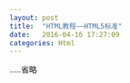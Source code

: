 ```yaml
---
layout: post
title:  "HTML教程——HTML5标准"
date:   2016-04-16 17:27:09
categories: Html
---
```

.....省略



 
